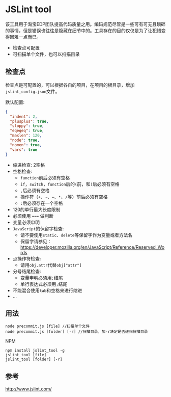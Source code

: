 # JSLint tool
该工具用于淘宝EDP团队提高代码质量之用。编码规范尽管是一些可有可无且琐碎的事情，但是错误也往往是隐藏在细节中的。工具存在的目的仅仅是为了让犯错变得困难一点而已。

- 检查点可配置
- 可扫描单个文件，也可以扫描目录

## 检查点
检查点是可配置的，可以根据各自的项目，在项目的根目录，增加`jslint_config.json`文件。

默认配置:

```json
{
  "indent": 2,
  "plusplus": true,
  "sloppy": true,
  "eqeqeq": true,
  "maxlen": 120,
  "node": true,
  "nomen": true,
  "vars": true
}
```

- 缩进检查: 2空格
- 空格检查:
  - `function`前后必须有空格
  - `if`，`switch`，`function`后的`(`前，和`)`后必须有空格
  - `,`后必须有空格
  - 操作符（`+`、`-`、`=`、`*`、`/`等）前后必须有空格
  - `:`后必须存在一个空格
- 120的单行最大长度限制
- 必须使用 `===` 做判断
- 变量必须申明
- `JavaScript`的保留字检查:
  - 请不要使用`static`、`delete`等保留字作为变量或者方法名
  - 保留字请参见：<https://developer.mozilla.org/en/JavaScript/Reference/Reserved_Words>
- 点操作符检查:
  - 请用`obj.attr`代替`obj["attr"]`
- 分号结尾检查:
  - 变量申明必须用`;`结尾
  - 单行表达式必须用`;`结尾
- 不能混合使用`tab`和空格来进行缩进
- ...

## 用法
```
node precommit.js [file] //扫描单个文件
node precommit.js [folder] [-r] //扫描目录，加-r决定是否递归扫描目录
```
NPM  

```
npm install jslint_tool -g
jslint_tool [file]
jslint_tool [folder] [-r]
```

## 参考
<http://www.jslint.com/>
